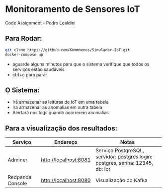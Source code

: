 # Monitoramento de Sensores IoT

Code Assignment - Pedro Lealdini

## Para Rodar:
```bash
git clone https://github.com/Kommnenos/Simulador-IoT.git
docker-compose up
```
- aguarde alguns minutos para que o sistema verifique que todos os serviços estão saudáveis
- ctrl+c para parar
## O Sistema:
- Irá armazenar as leituras de IoT em uma tabela
- Irá armazenar as anomalias em outra tabela
- Alertará nos logs quando ocorrerem anomalias

## Para a visualização dos resultados:

| Serviço    | Endereço                                      | Notas                              |
| ---------- | ---------------------------------------------- | ------------------------------------- |
| Adminer    | [http://localhost:8081](http://localhost:8081) | Serviço PostgreSQL, servidor: postgres login: postgres, senha: 12345, db: iot |
| Redpanda Console   | [http://localhost:8080](http://localhost:8080) | Visualização do Kafka        |

